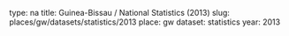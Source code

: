 type: na
title: Guinea-Bissau / National Statistics (2013)
slug: places/gw/datasets/statistics/2013
place: gw
dataset: statistics
year: 2013
